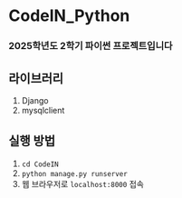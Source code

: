# CodeIN_Python
### 2025학년도 2학기 파이썬 프로젝트입니다

## 라이브러리
1. Django
2. mysqlclient

## 실행 방법
1. ```cd CodeIN```
2. ```python manage.py runserver```
3. 웹 브라우저로 ```localhost:8000``` 접속
